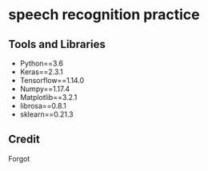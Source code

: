 # speech recognition practice

## Tools and Libraries

- Python==3.6
- Keras==2.3.1
- Tensorflow==1.14.0
- Numpy==1.17.4
- Matplotlib==3.2.1
- librosa==0.8.1
- sklearn==0.21.3

## Credit
Forgot 
